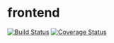 # frontend
[![Build Status](https://secure.travis-ci.org/bccrezende/frontend.png?branch=master)](https://travis-ci.org/bccrezende/frontend)
[![Coverage Status](https://coveralls.io/repos/bccrezende/frontend/badge.svg?branch=master)](https://coveralls.io/r/bccrezende/frontend/?branch=master)
